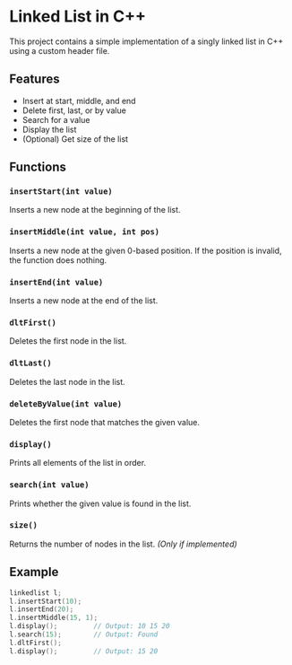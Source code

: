 # Linked List in C++

This project contains a simple implementation of a singly linked list in C++ using a custom header file.

## Features

- Insert at start, middle, and end
- Delete first, last, or by value
- Search for a value
- Display the list
- (Optional) Get size of the list

## Functions

### `insertStart(int value)`
Inserts a new node at the beginning of the list.

### `insertMiddle(int value, int pos)`
Inserts a new node at the given 0-based position. If the position is invalid, the function does nothing.

### `insertEnd(int value)`
Inserts a new node at the end of the list.

### `dltFirst()`
Deletes the first node in the list.

### `dltLast()`
Deletes the last node in the list.

### `deleteByValue(int value)`
Deletes the first node that matches the given value.

### `display()`
Prints all elements of the list in order.

### `search(int value)`
Prints whether the given value is found in the list.

### `size()`
Returns the number of nodes in the list. *(Only if implemented)*

## Example

```cpp
linkedlist l;
l.insertStart(10);
l.insertEnd(20);
l.insertMiddle(15, 1);
l.display();         // Output: 10 15 20
l.search(15);        // Output: Found
l.dltFirst();
l.display();         // Output: 15 20
